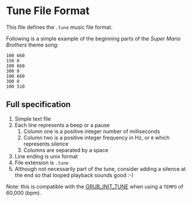 # Tune File Format

This file defines the `.tune` music file format.

Following is a simple example of the beginning parts of the *Super Mario Brothers* theme song:

```
100 660
150 0
100 660
300 0
100 660
300 0
100 510
```

## Full specification

1. Simple text file
2. Each line represents a beep or a pause
   1. Column one is a positive integer number of milliseconds
   2. Column two is a positive integer frequency in Hz, or `0` which represents silence
   3. Columns are separated by a space
3. Line ending is unix format
4. File extension is `.tune`
5. Although not necessarily part of the tune, consider adding a silence at the end so that looped playback sounds good :-)

Note: this is compatible with the [GRUB_INIT_TUNE](https://wiki.archlinux.org/title/GRUB/Tips_and_tricks#Play_a_tune) when using a `TEMPO` of 60,000 (bpm).
